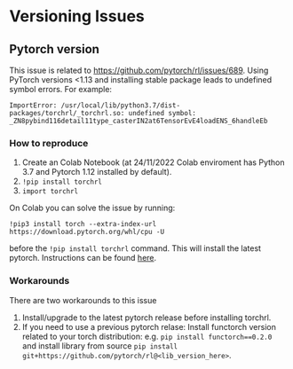 # Versioning Issues

## Pytorch version
This issue is related to https://github.com/pytorch/rl/issues/689. Using PyTorch versions <1.13 and installing stable package leads to undefined symbol errors. For example:
```
ImportError: /usr/local/lib/python3.7/dist-packages/torchrl/_torchrl.so: undefined symbol: _ZN8pybind116detail11type_casterIN2at6TensorEvE4loadENS_6handleEb
```

### How to reproduce
1. Create an Colab Notebook (at 24/11/2022 Colab enviroment has Python 3.7 and Pytorch 1.12 installed by default).
2. ``` !pip install torchrl ```
3. ``` import torchrl ```

On Colab you can solve the issue by running:
``` 
!pip3 install torch --extra-index-url https://download.pytorch.org/whl/cpu -U 
```
before the ```!pip install torchrl``` command. This will install the latest pytorch. Instructions can be found [here](https://pytorch.org/get-started/locally/).

### Workarounds
There are two workarounds to this issue
1. Install/upgrade to the latest pytorch release before installing torchrl.
2. If you need to use a previous pytorch relase: Install functorch version related to your torch distribution: e.g. ``` pip install functorch==0.2.0 ```   
      and install library from source ``` pip install git+https://github.com/pytorch/rl@<lib_version_here> ```.
